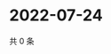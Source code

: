 # 2022-07-24

共 0 条

<!-- BEGIN WEIBO -->
<!-- 最后更新时间 Sun Jul 24 2022 03:00:45 GMT+0800 (China Standard Time) -->

<!-- END WEIBO -->
